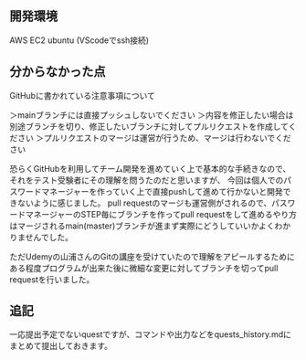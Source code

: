 ## 開発環境
AWS EC2 ubuntu
(VScodeでssh接続)

## 分からなかった点
GitHubに書かれている注意事項について

＞mainブランチには直接プッシュしないでください
＞内容を修正したい場合は別途ブランチを切り、修正したいブランチに対してプルリクエストを作成してください
＞プルリクエストのマージは運営が行うため、マージは行わないでください

恐らくGitHubを利用してチーム開発を進めていく上で基本的な手続きなので、それをテスト受験者にその理解を問うたのだと思いますが、
今回は個人でのパスワードマネージャーを作っていく上で直接pushして進めて行かないと開発できないように感じました。
pull requestのマージも運営側がされるので、パスワードマネージャーのSTEP毎にブランチを作ってpull requestをして進めるやり方はマージされるmain(master)ブランチが進まず実際にどうしていいかよくわかりませんでした。

ただUdemyの山浦さんのGitの講座を受けていたので理解をアピールするためにある程度プログラムが出来た後に微細な変更に対してブランチを切ってpull requestを行いました。

## 追記
一応提出予定でないquestですが、コマンドや出力などをquests_history.mdにまとめて提出しておきます。